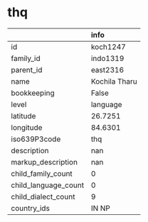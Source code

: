 # thq
|                      | info          |
|:---------------------|:--------------|
| id                   | koch1247      |
| family_id            | indo1319      |
| parent_id            | east2316      |
| name                 | Kochila Tharu |
| bookkeeping          | False         |
| level                | language      |
| latitude             | 26.7251       |
| longitude            | 84.6301       |
| iso639P3code         | thq           |
| description          | nan           |
| markup_description   | nan           |
| child_family_count   | 0             |
| child_language_count | 0             |
| child_dialect_count  | 9             |
| country_ids          | IN NP         |